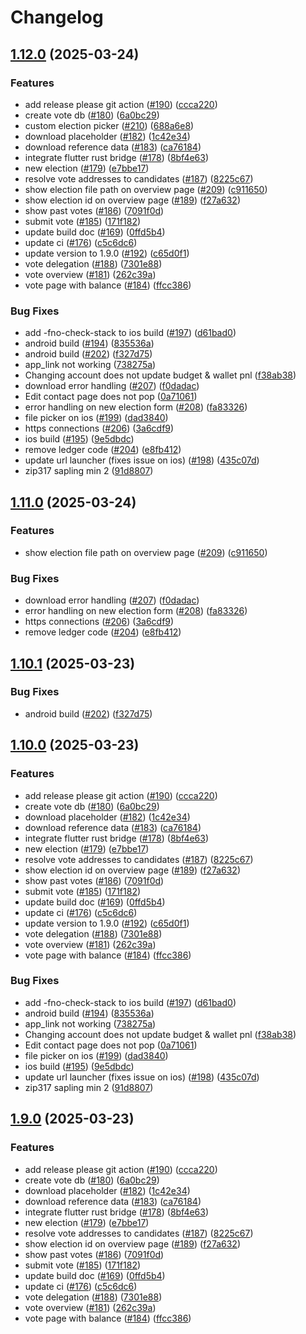 # Changelog

## [1.12.0](https://github.com/hhanh00/zwallet/compare/v1.11.0...v1.12.0) (2025-03-24)


### Features

* add release please git action ([#190](https://github.com/hhanh00/zwallet/issues/190)) ([ccca220](https://github.com/hhanh00/zwallet/commit/ccca220bf0fac6150a06b5deef07aa1e6b791c09))
* create vote db ([#180](https://github.com/hhanh00/zwallet/issues/180)) ([6a0bc29](https://github.com/hhanh00/zwallet/commit/6a0bc29addb84ad5e7f7cb76bd2af56fcf2f9cfd))
* custom election picker ([#210](https://github.com/hhanh00/zwallet/issues/210)) ([688a6e8](https://github.com/hhanh00/zwallet/commit/688a6e89dc50d2058af71949ce92d82c8937bafb))
* download placeholder ([#182](https://github.com/hhanh00/zwallet/issues/182)) ([1c42e34](https://github.com/hhanh00/zwallet/commit/1c42e34574bb186bc17bdc70880801fb40f59ba4))
* download reference data ([#183](https://github.com/hhanh00/zwallet/issues/183)) ([ca76184](https://github.com/hhanh00/zwallet/commit/ca76184d62083d3d3507ba8b9a780047a6a39d23))
* integrate flutter rust bridge ([#178](https://github.com/hhanh00/zwallet/issues/178)) ([8bf4e63](https://github.com/hhanh00/zwallet/commit/8bf4e638a4a6097fbf7cb137b89c81565f5af45b))
* new election ([#179](https://github.com/hhanh00/zwallet/issues/179)) ([e7bbe17](https://github.com/hhanh00/zwallet/commit/e7bbe17a2505024ec8a0afd41c34c973f171090e))
* resolve vote addresses to candidates ([#187](https://github.com/hhanh00/zwallet/issues/187)) ([8225c67](https://github.com/hhanh00/zwallet/commit/8225c6791cc583ea162c8d7a91530dab6d386562))
* show election file path on overview page ([#209](https://github.com/hhanh00/zwallet/issues/209)) ([c911650](https://github.com/hhanh00/zwallet/commit/c9116506b677c649dc77cea079b755b5aeb57ca9))
* show election id on overview page ([#189](https://github.com/hhanh00/zwallet/issues/189)) ([f27a632](https://github.com/hhanh00/zwallet/commit/f27a6324af3c4ab9136fe7a5f4787b00719395e1))
* show past votes ([#186](https://github.com/hhanh00/zwallet/issues/186)) ([7091f0d](https://github.com/hhanh00/zwallet/commit/7091f0d04ec498ba3fa1b17281cc1511fab67a60))
* submit vote ([#185](https://github.com/hhanh00/zwallet/issues/185)) ([171f182](https://github.com/hhanh00/zwallet/commit/171f182e88b25c34443b9180477c15f2ea2b463d))
* update build doc ([#169](https://github.com/hhanh00/zwallet/issues/169)) ([0ffd5b4](https://github.com/hhanh00/zwallet/commit/0ffd5b4fd08d0fd7fa48aeacf43bc8b5b6941b78))
* update ci ([#176](https://github.com/hhanh00/zwallet/issues/176)) ([c5c6dc6](https://github.com/hhanh00/zwallet/commit/c5c6dc62391d755bdfbbb008c75df5af3867a934))
* update version to 1.9.0 ([#192](https://github.com/hhanh00/zwallet/issues/192)) ([c65d0f1](https://github.com/hhanh00/zwallet/commit/c65d0f18ca6a8463e70f5cf2fa8482697ec254c0))
* vote delegation ([#188](https://github.com/hhanh00/zwallet/issues/188)) ([7301e88](https://github.com/hhanh00/zwallet/commit/7301e8827774128d6e707815c99b03cebf9aecf6))
* vote overview ([#181](https://github.com/hhanh00/zwallet/issues/181)) ([262c39a](https://github.com/hhanh00/zwallet/commit/262c39af94cbf67cc45eb3f8feba48d84019aa9c))
* vote page with balance ([#184](https://github.com/hhanh00/zwallet/issues/184)) ([ffcc386](https://github.com/hhanh00/zwallet/commit/ffcc3862308d6f1ffb9216b1cee0429b607e2448))


### Bug Fixes

* add -fno-check-stack to ios build ([#197](https://github.com/hhanh00/zwallet/issues/197)) ([d61bad0](https://github.com/hhanh00/zwallet/commit/d61bad05dfeabffd947e892fe6405ac3c7f5a884))
* android build ([#194](https://github.com/hhanh00/zwallet/issues/194)) ([835536a](https://github.com/hhanh00/zwallet/commit/835536a62eab6f2cf20108d91a1b7079cac74c59))
* android build ([#202](https://github.com/hhanh00/zwallet/issues/202)) ([f327d75](https://github.com/hhanh00/zwallet/commit/f327d754ed5a2b7199c227cbbb6fc29310ac8e14))
* app_link not working ([738275a](https://github.com/hhanh00/zwallet/commit/738275a2ad468a256ff73dcddc8219e052eef2ad))
* Changing account does not update budget & wallet pnl ([f38ab38](https://github.com/hhanh00/zwallet/commit/f38ab38c636d4ebfc572be7f2d88c9245d4f7bcb))
* download error handling ([#207](https://github.com/hhanh00/zwallet/issues/207)) ([f0dadac](https://github.com/hhanh00/zwallet/commit/f0dadacb2784cc7889fde533b1e7520f55bb4e9e))
* Edit contact page does not pop ([0a71061](https://github.com/hhanh00/zwallet/commit/0a7106160061420dd4a54f05f42837819c07c499))
* error handling on new election form ([#208](https://github.com/hhanh00/zwallet/issues/208)) ([fa83326](https://github.com/hhanh00/zwallet/commit/fa833262c5507f9bdbe5fc21412c6d460c654b75))
* file picker on ios ([#199](https://github.com/hhanh00/zwallet/issues/199)) ([dad3840](https://github.com/hhanh00/zwallet/commit/dad384083b0339596230fcaa5043dfd9e09a4465))
* https connections ([#206](https://github.com/hhanh00/zwallet/issues/206)) ([3a6cdf9](https://github.com/hhanh00/zwallet/commit/3a6cdf9bcb42ec153c617bf25b26a7c2b0daf01c))
* ios build ([#195](https://github.com/hhanh00/zwallet/issues/195)) ([9e5dbdc](https://github.com/hhanh00/zwallet/commit/9e5dbdc5a713c1b69bc0cc5e3eaf0661c01a5568))
* remove ledger code ([#204](https://github.com/hhanh00/zwallet/issues/204)) ([e8fb412](https://github.com/hhanh00/zwallet/commit/e8fb412f22df96f87fd2d069daf742c91334b4d2))
* update url launcher (fixes issue on ios) ([#198](https://github.com/hhanh00/zwallet/issues/198)) ([435c07d](https://github.com/hhanh00/zwallet/commit/435c07da9a2df68cb23d12c08d1ff4af7ab72589))
* zip317 sapling min 2 ([91d8807](https://github.com/hhanh00/zwallet/commit/91d880745ca71eaff20571effaf9ef3cde4f53ec))

## [1.11.0](https://github.com/hhanh00/zwallet/compare/v1.10.1...v1.11.0) (2025-03-24)


### Features

* show election file path on overview page ([#209](https://github.com/hhanh00/zwallet/issues/209)) ([c911650](https://github.com/hhanh00/zwallet/commit/c9116506b677c649dc77cea079b755b5aeb57ca9))


### Bug Fixes

* download error handling ([#207](https://github.com/hhanh00/zwallet/issues/207)) ([f0dadac](https://github.com/hhanh00/zwallet/commit/f0dadacb2784cc7889fde533b1e7520f55bb4e9e))
* error handling on new election form ([#208](https://github.com/hhanh00/zwallet/issues/208)) ([fa83326](https://github.com/hhanh00/zwallet/commit/fa833262c5507f9bdbe5fc21412c6d460c654b75))
* https connections ([#206](https://github.com/hhanh00/zwallet/issues/206)) ([3a6cdf9](https://github.com/hhanh00/zwallet/commit/3a6cdf9bcb42ec153c617bf25b26a7c2b0daf01c))
* remove ledger code ([#204](https://github.com/hhanh00/zwallet/issues/204)) ([e8fb412](https://github.com/hhanh00/zwallet/commit/e8fb412f22df96f87fd2d069daf742c91334b4d2))

## [1.10.1](https://github.com/hhanh00/zwallet/compare/v1.10.0...v1.10.1) (2025-03-23)


### Bug Fixes

* android build ([#202](https://github.com/hhanh00/zwallet/issues/202)) ([f327d75](https://github.com/hhanh00/zwallet/commit/f327d754ed5a2b7199c227cbbb6fc29310ac8e14))

## [1.10.0](https://github.com/hhanh00/zwallet/compare/v1.9.0...v1.10.0) (2025-03-23)


### Features

* add release please git action ([#190](https://github.com/hhanh00/zwallet/issues/190)) ([ccca220](https://github.com/hhanh00/zwallet/commit/ccca220bf0fac6150a06b5deef07aa1e6b791c09))
* create vote db ([#180](https://github.com/hhanh00/zwallet/issues/180)) ([6a0bc29](https://github.com/hhanh00/zwallet/commit/6a0bc29addb84ad5e7f7cb76bd2af56fcf2f9cfd))
* download placeholder ([#182](https://github.com/hhanh00/zwallet/issues/182)) ([1c42e34](https://github.com/hhanh00/zwallet/commit/1c42e34574bb186bc17bdc70880801fb40f59ba4))
* download reference data ([#183](https://github.com/hhanh00/zwallet/issues/183)) ([ca76184](https://github.com/hhanh00/zwallet/commit/ca76184d62083d3d3507ba8b9a780047a6a39d23))
* integrate flutter rust bridge ([#178](https://github.com/hhanh00/zwallet/issues/178)) ([8bf4e63](https://github.com/hhanh00/zwallet/commit/8bf4e638a4a6097fbf7cb137b89c81565f5af45b))
* new election ([#179](https://github.com/hhanh00/zwallet/issues/179)) ([e7bbe17](https://github.com/hhanh00/zwallet/commit/e7bbe17a2505024ec8a0afd41c34c973f171090e))
* resolve vote addresses to candidates ([#187](https://github.com/hhanh00/zwallet/issues/187)) ([8225c67](https://github.com/hhanh00/zwallet/commit/8225c6791cc583ea162c8d7a91530dab6d386562))
* show election id on overview page ([#189](https://github.com/hhanh00/zwallet/issues/189)) ([f27a632](https://github.com/hhanh00/zwallet/commit/f27a6324af3c4ab9136fe7a5f4787b00719395e1))
* show past votes ([#186](https://github.com/hhanh00/zwallet/issues/186)) ([7091f0d](https://github.com/hhanh00/zwallet/commit/7091f0d04ec498ba3fa1b17281cc1511fab67a60))
* submit vote ([#185](https://github.com/hhanh00/zwallet/issues/185)) ([171f182](https://github.com/hhanh00/zwallet/commit/171f182e88b25c34443b9180477c15f2ea2b463d))
* update build doc ([#169](https://github.com/hhanh00/zwallet/issues/169)) ([0ffd5b4](https://github.com/hhanh00/zwallet/commit/0ffd5b4fd08d0fd7fa48aeacf43bc8b5b6941b78))
* update ci ([#176](https://github.com/hhanh00/zwallet/issues/176)) ([c5c6dc6](https://github.com/hhanh00/zwallet/commit/c5c6dc62391d755bdfbbb008c75df5af3867a934))
* update version to 1.9.0 ([#192](https://github.com/hhanh00/zwallet/issues/192)) ([c65d0f1](https://github.com/hhanh00/zwallet/commit/c65d0f18ca6a8463e70f5cf2fa8482697ec254c0))
* vote delegation ([#188](https://github.com/hhanh00/zwallet/issues/188)) ([7301e88](https://github.com/hhanh00/zwallet/commit/7301e8827774128d6e707815c99b03cebf9aecf6))
* vote overview ([#181](https://github.com/hhanh00/zwallet/issues/181)) ([262c39a](https://github.com/hhanh00/zwallet/commit/262c39af94cbf67cc45eb3f8feba48d84019aa9c))
* vote page with balance ([#184](https://github.com/hhanh00/zwallet/issues/184)) ([ffcc386](https://github.com/hhanh00/zwallet/commit/ffcc3862308d6f1ffb9216b1cee0429b607e2448))


### Bug Fixes

* add -fno-check-stack to ios build ([#197](https://github.com/hhanh00/zwallet/issues/197)) ([d61bad0](https://github.com/hhanh00/zwallet/commit/d61bad05dfeabffd947e892fe6405ac3c7f5a884))
* android build ([#194](https://github.com/hhanh00/zwallet/issues/194)) ([835536a](https://github.com/hhanh00/zwallet/commit/835536a62eab6f2cf20108d91a1b7079cac74c59))
* app_link not working ([738275a](https://github.com/hhanh00/zwallet/commit/738275a2ad468a256ff73dcddc8219e052eef2ad))
* Changing account does not update budget & wallet pnl ([f38ab38](https://github.com/hhanh00/zwallet/commit/f38ab38c636d4ebfc572be7f2d88c9245d4f7bcb))
* Edit contact page does not pop ([0a71061](https://github.com/hhanh00/zwallet/commit/0a7106160061420dd4a54f05f42837819c07c499))
* file picker on ios ([#199](https://github.com/hhanh00/zwallet/issues/199)) ([dad3840](https://github.com/hhanh00/zwallet/commit/dad384083b0339596230fcaa5043dfd9e09a4465))
* ios build ([#195](https://github.com/hhanh00/zwallet/issues/195)) ([9e5dbdc](https://github.com/hhanh00/zwallet/commit/9e5dbdc5a713c1b69bc0cc5e3eaf0661c01a5568))
* update url launcher (fixes issue on ios) ([#198](https://github.com/hhanh00/zwallet/issues/198)) ([435c07d](https://github.com/hhanh00/zwallet/commit/435c07da9a2df68cb23d12c08d1ff4af7ab72589))
* zip317 sapling min 2 ([91d8807](https://github.com/hhanh00/zwallet/commit/91d880745ca71eaff20571effaf9ef3cde4f53ec))

## [1.9.0](https://github.com/hhanh00/zwallet/compare/v1.8.1...v1.9.0) (2025-03-23)


### Features

* add release please git action ([#190](https://github.com/hhanh00/zwallet/issues/190)) ([ccca220](https://github.com/hhanh00/zwallet/commit/ccca220bf0fac6150a06b5deef07aa1e6b791c09))
* create vote db ([#180](https://github.com/hhanh00/zwallet/issues/180)) ([6a0bc29](https://github.com/hhanh00/zwallet/commit/6a0bc29addb84ad5e7f7cb76bd2af56fcf2f9cfd))
* download placeholder ([#182](https://github.com/hhanh00/zwallet/issues/182)) ([1c42e34](https://github.com/hhanh00/zwallet/commit/1c42e34574bb186bc17bdc70880801fb40f59ba4))
* download reference data ([#183](https://github.com/hhanh00/zwallet/issues/183)) ([ca76184](https://github.com/hhanh00/zwallet/commit/ca76184d62083d3d3507ba8b9a780047a6a39d23))
* integrate flutter rust bridge ([#178](https://github.com/hhanh00/zwallet/issues/178)) ([8bf4e63](https://github.com/hhanh00/zwallet/commit/8bf4e638a4a6097fbf7cb137b89c81565f5af45b))
* new election ([#179](https://github.com/hhanh00/zwallet/issues/179)) ([e7bbe17](https://github.com/hhanh00/zwallet/commit/e7bbe17a2505024ec8a0afd41c34c973f171090e))
* resolve vote addresses to candidates ([#187](https://github.com/hhanh00/zwallet/issues/187)) ([8225c67](https://github.com/hhanh00/zwallet/commit/8225c6791cc583ea162c8d7a91530dab6d386562))
* show election id on overview page ([#189](https://github.com/hhanh00/zwallet/issues/189)) ([f27a632](https://github.com/hhanh00/zwallet/commit/f27a6324af3c4ab9136fe7a5f4787b00719395e1))
* show past votes ([#186](https://github.com/hhanh00/zwallet/issues/186)) ([7091f0d](https://github.com/hhanh00/zwallet/commit/7091f0d04ec498ba3fa1b17281cc1511fab67a60))
* submit vote ([#185](https://github.com/hhanh00/zwallet/issues/185)) ([171f182](https://github.com/hhanh00/zwallet/commit/171f182e88b25c34443b9180477c15f2ea2b463d))
* update build doc ([#169](https://github.com/hhanh00/zwallet/issues/169)) ([0ffd5b4](https://github.com/hhanh00/zwallet/commit/0ffd5b4fd08d0fd7fa48aeacf43bc8b5b6941b78))
* update ci ([#176](https://github.com/hhanh00/zwallet/issues/176)) ([c5c6dc6](https://github.com/hhanh00/zwallet/commit/c5c6dc62391d755bdfbbb008c75df5af3867a934))
* vote delegation ([#188](https://github.com/hhanh00/zwallet/issues/188)) ([7301e88](https://github.com/hhanh00/zwallet/commit/7301e8827774128d6e707815c99b03cebf9aecf6))
* vote overview ([#181](https://github.com/hhanh00/zwallet/issues/181)) ([262c39a](https://github.com/hhanh00/zwallet/commit/262c39af94cbf67cc45eb3f8feba48d84019aa9c))
* vote page with balance ([#184](https://github.com/hhanh00/zwallet/issues/184)) ([ffcc386](https://github.com/hhanh00/zwallet/commit/ffcc3862308d6f1ffb9216b1cee0429b607e2448))

